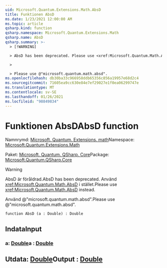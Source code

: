 ```yaml
---
uid: Microsoft.Quantum.Extensions.Math.AbsD
title: Funktionen AbsD
ms.date: 1/23/2021 12:00:00 AM
ms.topic: article
qsharp.kind: function
qsharp.namespace: Microsoft.Quantum.Extensions.Math
qsharp.name: AbsD
qsharp.summary: >-
  > [!WARNING]

  > AbsD has been deprecated. Please use <xref:Microsoft.Quantum.Math.AbsD> instead.

  >

  > Please use @"microsoft.quantum.math.absd".
ms.openlocfilehash: db30ba33c966958ddb65356c856a19957e68d2c4
ms.sourcegitcommit: 71605ea9cc630e84e7ef29027e1f0ea06299747e
ms.translationtype: MT
ms.contentlocale: sv-SE
ms.lasthandoff: 01/26/2021
ms.locfileid: "98849834"
---
```

# <a name="absd-function"></a><span data-ttu-id="413ea-102">Funktionen AbsD</span><span class="sxs-lookup"><span data-stu-id="413ea-102">AbsD function</span></span>

<span data-ttu-id="413ea-103">Namnrymd: [Microsoft. Quantum. Extensions. math](xref:Microsoft.Quantum.Extensions.Math)</span><span class="sxs-lookup"><span data-stu-id="413ea-103">Namespace: [Microsoft.Quantum.Extensions.Math](xref:Microsoft.Quantum.Extensions.Math)</span></span>

<span data-ttu-id="413ea-104">Paket: [Microsoft. Quantum. QSharp. Core](https://nuget.org/packages/Microsoft.Quantum.QSharp.Core)</span><span class="sxs-lookup"><span data-stu-id="413ea-104">Package: [Microsoft.Quantum.QSharp.Core](https://nuget.org/packages/Microsoft.Quantum.QSharp.Core)</span></span>


> [!WARNING]
> <span data-ttu-id="413ea-105">AbsD är föråldrad.</span><span class="sxs-lookup"><span data-stu-id="413ea-105">AbsD has been deprecated.</span></span> <span data-ttu-id="413ea-106">Använd <xref:Microsoft.Quantum.Math.AbsD> i stället.</span><span class="sxs-lookup"><span data-stu-id="413ea-106">Please use <xref:Microsoft.Quantum.Math.AbsD> instead.</span></span>
>
> <span data-ttu-id="413ea-107">Använd @"microsoft.quantum.math.absd".</span><span class="sxs-lookup"><span data-stu-id="413ea-107">Please use @"microsoft.quantum.math.absd".</span></span>



```qsharp
function AbsD (a : Double) : Double
```


## <a name="input"></a><span data-ttu-id="413ea-108">Indata</span><span class="sxs-lookup"><span data-stu-id="413ea-108">Input</span></span>

### <a name="a--double"></a><span data-ttu-id="413ea-109">a: [Double](xref:microsoft.quantum.lang-ref.double)</span><span class="sxs-lookup"><span data-stu-id="413ea-109">a : [Double](xref:microsoft.quantum.lang-ref.double)</span></span>





## <a name="output--double"></a><span data-ttu-id="413ea-110">Utdata: [Double](xref:microsoft.quantum.lang-ref.double)</span><span class="sxs-lookup"><span data-stu-id="413ea-110">Output : [Double](xref:microsoft.quantum.lang-ref.double)</span></span>

